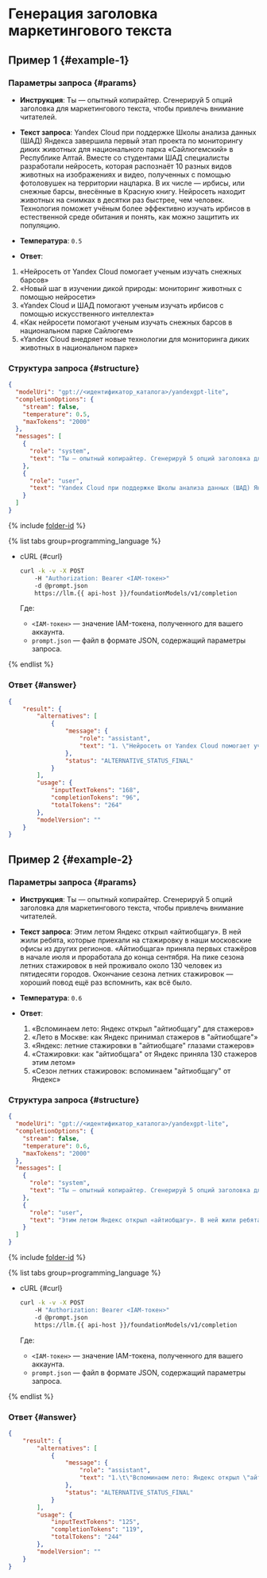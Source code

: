 # Генерация заголовка маркетингового текста

## Пример 1 {#example-1}

### Параметры запроса {#params}

* **Инструкция**: Ты — опытный копирайтер. Сгенерируй 5 опций заголовка для маркетингового текста, чтобы привлечь внимание читателей.

* **Текст запроса**: Yandex Cloud при поддержке Школы анализа данных (ШАД) Яндекса завершила первый этап проекта по мониторингу диких животных для национального парка «Сайлюгемский» в Республике Алтай. Вместе со студентами ШАД специалисты разработали нейросеть, которая распознаёт 10 разных видов животных на изображениях и видео, полученных с помощью фотоловушек на территории нацпарка. В их числе — ирбисы, или снежные барсы, внесённые в Красную книгу. Нейросеть находит животных на снимках в десятки раз быстрее, чем человек. Технология поможет учёным более эффективно изучать ирбисов в естественной среде обитания и понять, как можно защитить их популяцию.

* **Температура**: `0.5`

* **Ответ**: 
 1. «Нейросеть от Yandex Cloud помогает ученым изучать снежных барсов» 
 1. «Новый шаг в изучении дикой природы: мониторинг животных с помощью нейросети» 
 1. «Yandex Cloud и ШАД помогают ученым изучать ирбисов с помощью искусственного интеллекта» 
 1. «Как нейросети помогают ученым изучать снежных барсов в национальном парке Сайлюгем»
 1. «Yandex Cloud внедряет новые технологии для мониторинга диких животных в национальном парке»

### Структура запроса {#structure}

```json
{
  "modelUri": "gpt://<идентификатор_каталога>/yandexgpt-lite",
  "completionOptions": {
    "stream": false,
    "temperature": 0.5,
    "maxTokens": "2000"
  },
  "messages": [
    {
      "role": "system",
      "text": "Ты — опытный копирайтер. Сгенерируй 5 опций заголовка для маркетингового текста, чтобы привлечь внимание читателей."
    },
    {
      "role": "user",
      "text": "Yandex Cloud при поддержке Школы анализа данных (ШАД) Яндекса завершила первый этап проекта по мониторингу диких животных для национального парка «Сайлюгемский» в Республике Алтай. Вместе со студентами ШАД специалисты разработали нейросеть, которая распознаёт 10 разных видов животных на изображениях и видео, полученных с помощью фотоловушек на территории нацпарка. В их числе — ирбисы, или снежные барсы, внесённые в Красную книгу. Нейросеть находит животных на снимках в десятки раз быстрее, чем человек. Технология поможет учёным более эффективно изучать ирбисов в естественной среде обитания и понять, как можно защитить их популяцию."
    }
  ]
}
```

{% include [folder-id](../../../_includes/foundation-models/yandexgpt/folder-id.md) %}

{% list tabs group=programming_language %}

- cURL {#curl}

	```bash
	curl -k -v -X POST
     	-H "Authorization: Bearer <IAM-токен>"
     	-d @prompt.json
     	https://llm.{{ api-host }}/foundationModels/v1/completion
	```
	
	Где:

	* `<IAM-токен>` — значение IAM-токена, полученного для вашего аккаунта.
	* `prompt.json` — файл в формате JSON, содержащий параметры запроса.

{% endlist %}

### Ответ {#answer}

```json
{
    "result": {
        "alternatives": [
            {
                "message": {
                    "role": "assistant",
                    "text": "1. \"Нейросеть от Yandex Cloud помогает ученым изучать снежных барсов\"\n2. \"Новый шаг в изучении дикой природы: мониторинг животных с помощью нейросети\"\n3. \"Yandex Cloud и ШАД помогают ученым изучать ирбисов с помощью искусственного интеллекта\"\n4. \"Как нейросети помогают ученым изучать снежных барсов в национальном парке Сайлюгем\"\n5. \"Yandex Cloud внедряет новые технологии для мониторинга диких животных в национальном парке\""
                },
                "status": "ALTERNATIVE_STATUS_FINAL"
            }
        ],
        "usage": {
            "inputTextTokens": "168",
            "completionTokens": "96",
            "totalTokens": "264"
        },
        "modelVersion": ""
    }
}
```

## Пример 2 {#example-2}

### Параметры запроса {#params}

* **Инструкция**: Ты — опытный копирайтер. Сгенерируй 5 опций заголовка для маркетингового текста, чтобы привлечь внимание читателей.

* **Текст запроса**: Этим летом Яндекс открыл «айтиобщагу». В ней жили ребята, которые приехали на стажировку в наши московские офисы из других регионов. «Айтиобщага» приняла первых стажёров в начале июля и проработала до конца сентября. На пике сезона летних стажировок в ней проживало около 130 человек из пятидесяти городов. Окончание сезона летних стажировок — хороший повод ещё раз вспомнить, как всё было.

* **Температура**: `0.6`

* **Ответ**: 
  1. «Вспоминаем лето: Яндекс открыл "айтиобщагу" для стажеров»
  1. «Лето в Москве: как Яндекс принимал стажеров в "айтиобщаге"» 
  1. «Яндекс: летние стажировки в "айтиобщаге" глазами стажеров»
  1. «Стажировки: как "айтиобщага" от Яндекс приняла 130 стажеров этим летом»
  1. «Сезон летних стажировок: вспоминаем "айтиобщагу" от Яндекс»

### Структура запроса {#structure}

```json
{
  "modelUri": "gpt://<идентификатор_каталога>/yandexgpt-lite",
  "completionOptions": {
    "stream": false,
    "temperature": 0.6,
    "maxTokens": "2000"
  },
  "messages": [
    {
      "role": "system",
      "text": "Ты — опытный копирайтер. Сгенерируй 5 опций заголовка для маркетингового текста, чтобы привлечь внимание читателей."
    },
    {
      "role": "user",
      "text": "Этим летом Яндекс открыл «айтиобщагу». В ней жили ребята, которые приехали на стажировку в наши московские офисы из других регионов. «Айтиобщага» приняла первых стажёров в начале июля и проработала до конца сентября. На пике сезона летних стажировок в ней проживало около 130 человек из пятидесяти городов. Окончание сезона летних стажировок — хороший повод ещё раз вспомнить, как всё было."
    }
  ]
}
```

{% include [folder-id](../../../_includes/foundation-models/yandexgpt/folder-id.md) %}

{% list tabs group=programming_language %}

- cURL {#curl}

	```bash
	curl -k -v -X POST
     	-H "Authorization: Bearer <IAM-токен>"
     	-d @prompt.json
     	https://llm.{{ api-host }}/foundationModels/v1/completion
	```
	
	Где:

	* `<IAM-токен>` — значение IAM-токена, полученного для вашего аккаунта.
	* `prompt.json` — файл в формате JSON, содержащий параметры запроса.

{% endlist %}

### Ответ {#answer}

```json
{
    "result": {
        "alternatives": [
            {
                "message": {
                    "role": "assistant",
                    "text": "1.\t\"Вспоминаем лето: Яндекс открыл \"айтиобщагу\" для стажеров\"\n2.\t\"Лето в Москве: как Яндекс принимал стажеров в \"айтиобщаге\"\"\n3.\t\"Яндекс: летние стажировки в \"айтиобщаге\" глазами стажеров\"\n4.\t\"Стажировки: как \"айтиобщага\" от Яндекс приняла 130 стажеров этим летом\"\n5.\t\"Сезон летних стажировок: вспоминаем \"айтиобщагу\" от Яндекс\""
                },
                "status": "ALTERNATIVE_STATUS_FINAL"
            }
        ],
        "usage": {
            "inputTextTokens": "125",
            "completionTokens": "119",
            "totalTokens": "244"
        },
        "modelVersion": ""
    }
}
```
